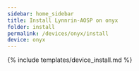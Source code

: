 ```yaml
---
sidebar: home_sidebar
title: Install Lynnrin-AOSP on onyx
folder: install
permalink: /devices/onyx/install
device: onyx
---
```

{% include templates/device_install.md %}
